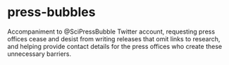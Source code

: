 # press-bubbles
Accompaniment to @SciPressBubble Twitter account, requesting press offices cease and desist from writing releases that omit links to research, and helping provide contact details for the press offices who create these unnecessary barriers.
